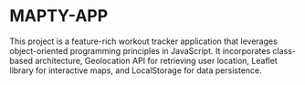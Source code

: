 # MAPTY-APP
This project is a feature-rich workout tracker application that leverages object-oriented programming principles in JavaScript. It incorporates class-based architecture, Geolocation API for retrieving user location, Leaflet library for interactive maps, and LocalStorage for data persistence.
